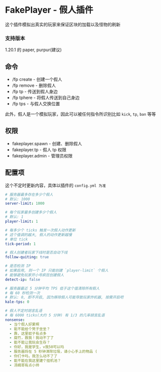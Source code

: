 # FakePlayer - 假人插件

这个插件模拟出真实的玩家来保证区块的加载以及怪物的刷新

### 支持版本

1.20.1 的 paper, purpur(建议)

## 命令

+ /fp create - 创建一个假人
+ /fp remove - 删除假人
+ /fp tp - 传送到假人身边
+ /fp tphere - 将假人传送到自己身边
+ /fp tps - 与假人交换位置

此外，假人是一个模拟玩家，因此可以被任何指令所识别比如 `kick`, `tp`, `ban` 等等

## 权限

+ fakeplayer.spawn - 创建、删除假人
+ fakeplayer.tp - 假人 tp 权限
+ fakeplayer.admin - 管理员权限

## 配置项

这个不定时更新内容，具体以插件的 `config.yml 为准`

```yml
# 服务器最多存在多少个假人
# 默认: 1000
server-limit: 1000

# 每个玩家最多创建多少个假人
# 默认: 1
player-limit: 1

# 每多少个 ticks 触发一次假人动作更新
# 这个值调的越大, 假人的动作更新越慢
# 单位 tick
tick-period: 1

# 假人创建者玩家下线时是否自动下线
follow-quiting: true

# 是否检测 IP
# 如果启用, 则一个 IP 只能创建 `player-limit` 个假人
# 能够避免玩家开小号疯狂创建假人
detect-ip: false

# 服务器最近 5 分钟平均 TPS 低于这个值清除所有假人
# 每 60 秒检测一次
# 默认: 0, 即不开启, 因为移除假人可能导致玩家炸机器, 按需开启吧
kale-tps: 0

# 假人不定时胡言乱语
# 每 6000 ticks(大约 5 分钟) 有 1/3 的几率胡言乱语
nonsense:
  - 当个假人好累啊
  - 能不能给个凳子坐坐？
  - 靠，这里蚊子有点多
  - 腐竹，救我！我动不了了
  - 能不能让我玩会生存？
  - 你好，我是学生，v我50可以吗
  - 服务器将在 5 秒钟清除垃圾，请小心手上的物品 (
  - 你们卡吗，我怎么动不了了
  - 能不能在我这里建个挂机池？
  - 汤姆哥有点小帅
```
